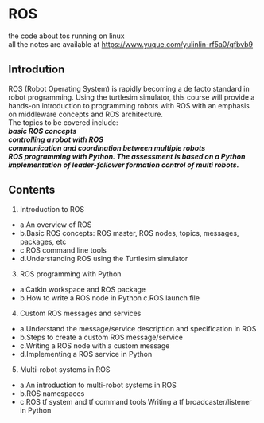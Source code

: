 # ROS
the code about tos running on linux  
all the notes are available at https://www.yuque.com/yulinlin-rf5a0/qfbvb9
## Introdution
ROS (Robot Operating System) is rapidly becoming a de facto standard in robot programming. Using the turtlesim simulator, this course will provide a hands-on introduction to programming robots with ROS with an emphasis on middleware concepts and ROS architecture.   
The topics to be covered include:  
***basic ROS concepts  
controlling a robot with ROS  
communication and coordination between multiple robots  
ROS programming with Python. 
The assessment is based on a Python implementation of leader-follower formation control of multi robots.***

## Contents
1. Introduction to ROS 
* a.An overview of ROS 
* b.Basic ROS concepts: ROS master, ROS nodes, topics, messages, packages, etc 
* c.ROS command line tools 
* d.Understanding ROS using the Turtlesim simulator 
3. ROS programming with Python 
* a.Catkin workspace and ROS package 
* b.How to write a ROS node in Python c.ROS launch file   
4. Custom ROS messages and services 
* a.Understand the message/service description and specification in ROS 
* b.Steps to create a custom ROS message/service 
* c.Writing a ROS node with a custom message 
* d.Implementing a ROS service in Python 
5. Multi-robot systems in ROS 
* a.An introduction to multi-robot systems in ROS 
* b.ROS namespaces 
* c.ROS tf system and tf command tools Writing a tf broadcaster/listener in Python

